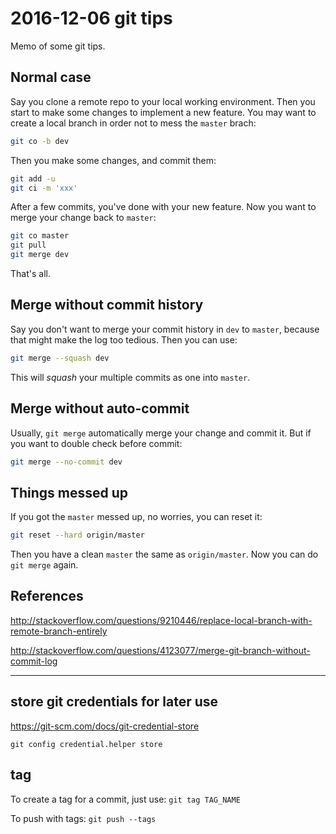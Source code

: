 # 2016-12-06 git tips

Memo of some git tips.

## Normal case

Say you clone a remote repo to your local working environment. Then you start to make some changes to implement a new feature. You may want to create a local branch in order not to mess the `master` brach:

```sh
git co -b dev
```

Then you make some changes, and commit them:

```sh
git add -u
git ci -m 'xxx'
```

After a few commits, you've done with your new feature. Now you want to merge your change back to `master`:

```sh
git co master
git pull
git merge dev
```

That's all.

## Merge without commit history

Say you don't want to merge your commit history in `dev` to `master`, because that might make the log too tedious. Then you can use:

```sh
git merge --squash dev
```

This will *squash* your multiple commits as one into `master`.

## Merge without auto-commit

Usually, `git merge` automatically merge your change and commit it. But if you want to double check before commit:

```sh
git merge --no-commit dev
```

## Things messed up

If you got the `master` messed up, no worries, you can reset it:

```sh
git reset --hard origin/master
```

Then you have a clean `master` the same as `origin/master`. Now you can do `git merge` again.

## References

http://stackoverflow.com/questions/9210446/replace-local-branch-with-remote-branch-entirely

http://stackoverflow.com/questions/4123077/merge-git-branch-without-commit-log

---

## store git credentials for later use

https://git-scm.com/docs/git-credential-store

`git config credential.helper store`

## tag

To create a tag for a commit, just use:
`git tag TAG_NAME`

To push with tags:
`git push --tags`
